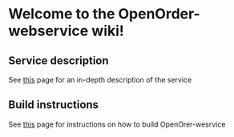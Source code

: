 # Welcome to the OpenOrder-webservice wiki!

## Service description
See [this](https://github.com/DBCDK/OpenOrder-webservice/wiki/OpenOrderWebservice) page for an in-depth description of the service

## Build instructions
See [this](https://github.com/DBCDK/OpenOrder-webservice/wiki/Build) page for instructions on how to build OpenOrer-wesrvice
